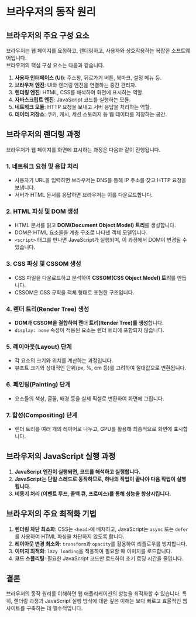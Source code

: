 # 브라우저의 동작 원리

## 브라우저의 주요 구성 요소

브라우저는 웹 페이지를 요청하고, 렌더링하고, 사용자와 상호작용하는 복잡한 소프트웨어입니다. <br>
브라우저의 핵심 구성 요소는 다음과 같습니다.

1. **사용자 인터페이스 (UI)**: 주소창, 뒤로가기 버튼, 북마크, 설정 메뉴 등.
2. **브라우저 엔진**: UI와 렌더링 엔진을 연결하는 중간 관리자.
3. **렌더링 엔진**: HTML, CSS를 해석하여 화면에 표시하는 역할.
4. **자바스크립트 엔진**: JavaScript 코드를 실행하는 모듈.
5. **네트워크 모듈**: HTTP 요청을 보내고 서버 응답을 처리하는 역할.
6. **데이터 저장소**: 쿠키, 캐시, 세션 스토리지 등 웹 데이터를 저장하는 공간.

## 브라우저의 렌더링 과정

브라우저가 웹 페이지를 화면에 표시하는 과정은 다음과 같이 진행됩니다.

### 1. 네트워크 요청 및 응답 처리
- 사용자가 URL을 입력하면 브라우저는 DNS를 통해 IP 주소를 찾고 HTTP 요청을 보냅니다.
- 서버가 HTML 문서를 응답하면 브라우저는 이를 다운로드합니다.

### 2. HTML 파싱 및 DOM 생성
- HTML 문서를 읽고 **DOM(Document Object Model) 트리**를 생성합니다.
- DOM은 HTML 요소들을 계층 구조로 나타낸 객체 모델입니다.
- `<script>` 태그를 만나면 JavaScript가 실행되며, 이 과정에서 DOM이 변경될 수 있습니다.

### 3. CSS 파싱 및 CSSOM 생성
- CSS 파일을 다운로드하고 분석하여 **CSSOM(CSS Object Model) 트리**를 만듭니다.
- CSSOM은 CSS 규칙을 객체 형태로 표현한 구조입니다.

### 4. 렌더 트리(Render Tree) 생성
- **DOM과 CSSOM을 결합하여 렌더 트리(Render Tree)를 생성**합니다.
- `display: none` 속성이 적용된 요소는 렌더 트리에 포함되지 않습니다.

### 5. 레이아웃(Layout) 단계
- 각 요소의 크기와 위치를 계산하는 과정입니다.
- 뷰포트 크기와 상대적인 단위(px, %, em 등)를 고려하여 절대값으로 변환됩니다.

### 6. 페인팅(Painting) 단계
- 요소들의 색상, 글꼴, 배경 등을 실제 픽셀로 변환하여 화면에 그립니다.

### 7. 합성(Compositing) 단계
- 렌더 트리를 여러 개의 레이어로 나누고, GPU를 활용해 최종적으로 화면에 표시합니다.

## 브라우저의 JavaScript 실행 과정

1. **JavaScript 엔진이 실행되면, 코드를 해석하고 실행합니다.**
2. **JavaScript는 단일 스레드로 동작하므로, 하나의 작업이 끝나야 다음 작업이 실행됩니다.**
3. **비동기 처리 (이벤트 루프, 콜백 큐, 프로미스)를 통해 성능을 향상시킵니다.**

## 브라우저의 주요 최적화 기법

1. **렌더링 차단 최소화**: CSS는 `<head>`에 배치하고, JavaScript는 `async` 또는 `defer`를 사용하여 HTML 파싱을 차단하지 않도록 합니다.
2. **레이아웃 변경 최소화**: `transform`과 `opacity`를 활용하여 리플로우를 방지합니다.
3. **이미지 최적화**: `lazy loading`을 적용하여 필요할 때 이미지를 로드합니다.
4. **코드 스플리팅**: 필요한 JavaScript 코드만 로드하여 초기 로딩 시간을 줄입니다.

## 결론

브라우저의 동작 원리를 이해하면 웹 애플리케이션의 성능을 최적화할 수 있습니다. 특히, 렌더링 과정과 JavaScript 실행 방식에 대한 깊은 이해는 보다 빠르고 효율적인 웹 사이트를 구축하는 데 필수적입니다.


